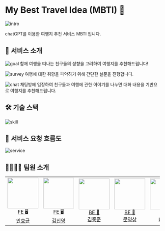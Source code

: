 # My Best Travel Idea (MBTI) 🛫

![intro](https://github.com/Moon-1C/mbti/assets/89574219/5235420e-9a29-4ff2-8ff5-ab65081fd967)

chatGPT를 이용한 여행지 추천 서비스 MBTI 입니다.

## 🛫 서비스 소개

![goal](https://github.com/Moon-1C/mbti/assets/89574219/6d2c91c2-601a-4c10-bf4a-96b38b1ffb35)
함께 여행을 떠나는 친구들의 성향을 고려하여 여행지를 추천해드립니다!

![survey](https://github.com/Moon-1C/mbti/assets/89574219/de7355ef-ad66-4036-af17-d0cd26d0b5e3)
여행에 대한 취향을 파악하기 위해 간단한 설문을 진행합니다.

![chat](https://github.com/Moon-1C/mbti/assets/89574219/97b0ff14-4bba-4fa2-8cc8-883b535c30b7)
채팅방에 입장하여 친구들과 여행에 관한 이야기를 나누면 대화 내용을 기반으로 여행지를 추천해드립니다.

## 🛠 기술 스택
![skill](https://github.com/Moon-1C/mbti/assets/89574219/d8fc85be-248a-432c-b050-c696b3f26c59)

## 👤 서비스 요청 흐름도
![service](https://github.com/Moon-1C/mbti/assets/89574219/bea8a357-7165-49bd-a842-be99f4ebccc4)


## 👨‍👩‍👧‍👦 팀원 소개

<table>

<tr>
  <tr>

  <td align=center>
  <a href="https://github.com/hgyn99">
  <img src="https://github.com/Moon-1C/mbti/assets/89574219/0af4e145-b847-4308-813b-5a8d43f3c29c" width="100px" height="100px"  />
  <br/>
  FE 🖥
  <br/>
  안호균
  </a>
  </td>

  <td align=center>
  <a href="https://github.com/KimJinYoungZ">
  <img src="https://github.com/Moon-1C/mbti/assets/89574219/f097e62d-3339-4b81-a4a3-4a82ea39971c" width="100px" height="100px" />
  <br/>
  FE 🖥
  <br/>
  김진영
  </a>
  </td>

<td align=center>
  <a href="https://github.com/belljun3395">
  <img src="https://github.com/Moon-1C/mbti/assets/89574219/c58d58fd-7bb1-4f66-a6d8-d623b3637809" width="100px" height="100px"  />
  <br/>
  BE 💾
  <br/>
  김종준
  </a>
  </td>

  <td align=center>
  <a href="https://github.com/Moon-1C">
  <img src="https://github.com/Moon-1C/mbti/assets/89574219/f959350f-99cf-4d10-bfa5-68a906db7851" width="100px" height="100px"  />
  <br/>
  BE 💾
  <br/>
  문영상
  </a>
  </td>

  <td align=center>
  <a href="https://github.com/nove1080">
  <img src="https://github.com/Moon-1C/mbti/assets/89574219/e3a117f0-57a9-4ccc-9b00-dbfdf66541fa"width="100px" height="100px" />
  <br/>
  BE 💾
  <br/>
  나제법
  </a>
  </td>

</tr>

</table>


